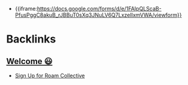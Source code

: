 - {{iframe:https://docs.google.com/forms/d/e/1FAIpQLScaB-PfusPggC8akuB_rJBBuT0sXq3JNuLV6Q7LxzeIlxmVWA/viewform}}

# Backlinks
## [Welcome 😃](<Welcome 😃.md>)
- [Sign Up for Roam Collective](<Sign Up for Roam Collective.md>)

